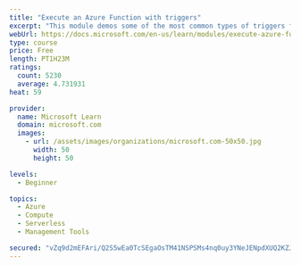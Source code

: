 ```yaml
---
title: "Execute an Azure Function with triggers"
excerpt: "This module demos some of the most common types of triggers for executing Azure Functions and how to configure them to execute your logic."
webUrl: https://docs.microsoft.com/en-us/learn/modules/execute-azure-function-with-triggers/
type: course
price: Free
length: PT1H23M
ratings:
  count: 5230
  average: 4.731931
heat: 59

provider:
  name: Microsoft Learn
  domain: microsoft.com
  images:
    - url: /assets/images/organizations/microsoft.com-50x50.jpg
      width: 50
      height: 50

levels:
  - Beginner

topics:
  - Azure
  - Compute
  - Serverless
  - Management Tools

secured: "vZq9d2mEFAri/Q2S5wEa0TcSEgaOsTM41NSPSMs4nq0uy3YNeJENpdXUQ2KZJf2R9IRoeV48Ri9aRRKWrgC2FcPI/teddZO4Z6kWe3qOzzoIO1NUbkL85ntq9+CYz4R7xf5+WlTDv3PzaC2OaHa9T7NxACmaNDqV7QoTKmpVbSZuYkKQfDtcp2xl04J8NLqKFIb8PZdk69+7Y0LXdKMlB7KaGNHA+VxGGFnUk+Zvi+C9symV9QZ24VUqVhTlWc2jaz0upknypFhJgrUmmCeHoiJsHzlUrzA/Wrxs5+jye4HdQePCJCrBIhscriwjWPbG7ls2jq1YGO2r1+L79ZKg+lyOgWmSokKVhfWTWuWngD5IEcVyp/3e2FAfjxcgPtcWEPaT2HuZAx12sc9tloY9fhIZ+xOsD3CB8jII/NPBDfY=;a8s6G2jyRZx/8GG6oyeM3Q=="
---
```


